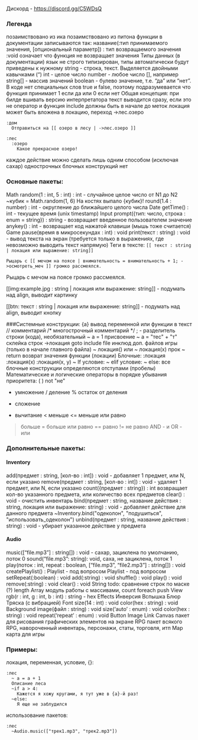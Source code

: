 Дискорд - https://discord.gg/C5WDsQ

### Легенда
позаимствовано из ика
позаимствовано из питона
функции в документации записываются так:
название(:тип принимаемого значения, [опциональный параметр]) : тип возвращаемого значения
:void означает что функция не возвращает значения
Типы данных (в документации)
язык не строго типизирован, типы автоматически будут приведены к нужному
string - строка, текст. Выделяется двойными кавычками (“)
int - целое число
number - любое число
[], например string[] - массив значений 
boolean - булево значение, т.е. “да” или “нет”. В коде нет специальных слов true и false, поэтому подразумевается что функция принимает 1 если да или 0 если нет
Общая концепция:
при билде вшивать версию интерпретатора
текст выводится сразу, если это не оператор и функция
include должны быть в начале до меток
локация может быть вложена в локацию, переход ->лес.озеро
```
:дом
  Отправиться на [[ озеро в лесу | ->лес.озеро ]]

:лес
  :озеро
    Какое прекрасное озеро!
```

каждое действие можно сделать лишь одним способом (исключая сахар)
однострочных блочных конструкций нет

### Основные пакеты:
Math
random(1 : int, 5 : int) : int - случайное целое число от N1 до N2
  ~кубик = Math.random(1, 6)
  На костях выпало {кубик}!
round(1.4 : number) : int - округление до ближайшего целого числа
Date
getTime() : int - текущее время (unix timestamp)
Input
prompt({тип: число, строка : enum = string}) : string - возвращает введенное пользователем значение
anykey() : int - возвращает код нажатой клавиши (мышь тоже считается)
Game
pause(время в микросекундах : int) : void 
print(текст : string) : void - вывод текста на экран (требуется только в выражениях, где невозможно выводить текст напрямую)
Теги в тексте:
```[[ текст : string | локация или выражение: string]] ```

```Рыцарь с [[ мечом на поясе | внимательность = внимательность + 1; ->осмотреть_меч ]] громко рассмеялся. ```

Рыцарь с мечом на поясе громко рассмеялся.

[[img:example.jpg : string | локация или выражение: string]] - подумать над align, выводит картинку

[[btn: текст : string  | локация или выражение: string]] - подумать над align, выводит кнопку

###Системные конструкции:
{a} вывод переменной или функции в текст
// комментарий
/* многострочный комментарий */
; - разделитель строки (кода), необязательный
~ a = 1 присвоение
~ a = "тес" + "т"  склейка строк
->локация goto
include file инклюд доп. файлов игры (только в начале главного файла)
~ локация() или ~ локация(x) прок
~ return возврат значения функции (локации)
Блочные:
:локация
:локация(x)
:локация(x, y)
~ If условие:
~ elif условие:
~ else:
все блочные конструкции определяются отступами (пробелы)
Математические и логические операторы в порядке убывания приоритета:
( 
) 
not "не"
* умножение
/ деление
% остаток от деления
+ сложение
- вычитание
< меньше
<= меньше или равно
> больше
>= больше или равно
== равно
!= не равно
AND - и
OR - или

### Дополнительные пакеты:
#### Inventory
add(предмет : string, [кол-во : int]) : void - добавляет 1 предмет, или N, если указано
remove(предмет : string, [кол-во : int]) : void - удаляет 1 предмет, или N, если указано
count({предмет : string}) : int возвращает кол-во указанного предмета, или количество всех предметов
clear() : void - очистить инвентарь
bind(предмет : string, название действия : string, локация или выражение: string) : void - добавляет действие для данного предмета
~Inventory.bind("одеколон", "подушиться", "использовать_одеколон")
unbind(предмет : string, название действия : string) : void - убирает указанное действие у предмета
#### Audio
music([“file.mp3”] : string[]) : void - сахар, зациклена по умолчанию, поток 0
sound(“file.mp3”: string): void, саха, не зациклена, поток 1
play(поток : int, repeat : boolean, [“file.mp3”, “file2.mp3”] : string[]) : void
createPlaylist() : Playlist - под вопросом
Playlist - под вопросом
	setRepeat(:boolean) : void
add(:string) : void
shuffle() : void
play() : void
remove(:string) : void
clear() : void
String
todo:
сравнение строк по маске (?)
length
Array
модуль работы с массивами, 
count
foreach
push
View
	rgb(r : int, g : int, b : int) : string - hex
Effects
	Инверсия
Вспышка
Блюр
Тряска (с вибрацией)
Font
size(14 : int) : void 
color(hex : string) : void 
Background
image(файл : string) : void 
size(‘auto’ : enum) : void 
color(hex : string) : void 
repeat(‘repeat’ : enum) : void 
Button
Image
Link
Canvas
	пакет для рисования графических элементов на экране
RPG
	пакет всякого RPG, навороченный инвентарь, персонажи, статы, торговля, итп
Map
	карта для игры
### Примеры:
локация, переменная, условие, {}:
```
:лес
  ~ a = a + 1
  Описание леса
  ~if a > 4:
    Кажется я хожу кругами, я тут уже в {a}-й раз!
  ~else:
    Я еще не заблудился
```
использование пакетов:
```
:лес
  ~Audio.music(["трек1.mp3", "трек2.mp3"])
```  
